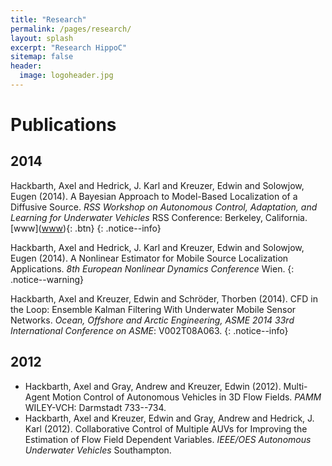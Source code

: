 ```yaml
---
title: "Research"
permalink: /pages/research/
layout: splash
excerpt: "Research HippoC"
sitemap: false
header:
  image: logoheader.jpg
---
```


<h1>Publications</h1>
<h2>2014</h2>

Hackbarth, Axel and Hedrick, J. Karl and Kreuzer, Edwin and Solowjow, Eugen (2014). A Bayesian Approach to Model-Based Localization of a Diffusive Source. <i>RSS Workshop on Autonomous Control, Adaptation, and Learning for Underwater Vehicles</i> RSS Conference: Berkeley, California.[www](<a href="http://www.google.de" class="btn">www</a>){: .btn}
{: .notice--info}

Hackbarth, Axel and Hedrick, J. Karl and Kreuzer, Edwin and Solowjow, Eugen (2014). A Nonlinear Estimator for Mobile Source Localization Applications. <i>8th European Nonlinear Dynamics Conference</i> Wien.
{: .notice--warning}

Hackbarth, Axel and Kreuzer, Edwin and Schröder, Thorben (2014). CFD in the Loop: Ensemble Kalman Filtering With Underwater Mobile Sensor Networks. <i>Ocean, Offshore and Arctic Engineering, ASME 2014 33rd International Conference on ASME</i>: V002T08A063.
{: .notice--info}


<h2>2012</h2>

<ul>
<li>Hackbarth, Axel and Gray, Andrew and Kreuzer, Edwin (2012). Multi-Agent Motion Control of Autonomous Vehicles in 3D Flow Fields. <i>PAMM</i> WILEY-VCH: Darmstadt 733--734.</li>
<li>Hackbarth, Axel and Kreuzer, Edwin and Gray, Andrew and Hedrick, J. Karl (2012). Collaborative Control of Multiple AUVs for Improving the Estimation of Flow Field Dependent Variables. <i>IEEE/OES Autonomous Underwater Vehicles</i> Southampton.</li>
</ul>
